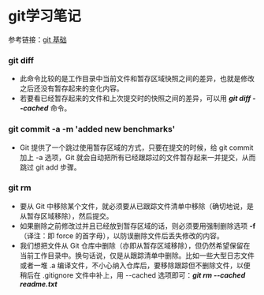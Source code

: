 # git学习笔记

参考链接：[git 基础](https://git-scm.com/book/zh/v1/%E8%B5%B7%E6%AD%A5-Git-%E5%9F%BA%E7%A1%80)

### git diff
+ 此命令比较的是工作目录中当前文件和暂存区域快照之间的差异，也就是修改之后还没有暂存起来的变化内容。
+ 若要看已经暂存起来的文件和上次提交时的快照之间的差异，可以用 ***git diff --cached*** 命令。

### git commit -a -m 'added new benchmarks'
+ Git 提供了一个跳过使用暂存区域的方式，只要在提交的时候，给 git commit 加上 -a 选项，Git 就会自动把所有已经跟踪过的文件暂存起来一并提交，从而跳过 git add 步骤。

### git rm
+ 要从 Git 中移除某个文件，就必须要从已跟踪文件清单中移除（确切地说，是从暂存区域移除），然后提交。
+ 如果删除之前修改过并且已经放到暂存区域的话，则必须要用强制删除选项 **-f**（译注：即 force 的首字母），以防误删除文件后丢失修改的内容。
+ 我们想把文件从 Git 仓库中删除（亦即从暂存区域移除），但仍然希望保留在当前工作目录中。换句话说，仅是从跟踪清单中删除。比如一些大型日志文件或者一堆 .a 编译文件，不小心纳入仓库后，要移除跟踪但不删除文件，以便稍后在 .gitignore 文件中补上，用 --cached 选项即可：***git rm --cached readme.txt***

